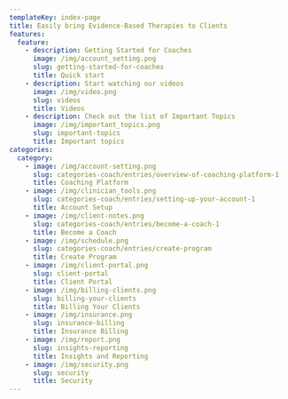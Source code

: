 ```yaml
---
templateKey: index-page
title: Easily bring Evidence-Based Therapies to Clients
features:
  feature:
    - description: Getting Started for Coaches
      image: /img/account_setting.png
      slug: getting-started-for-coaches
      title: Quick start
    - description: Start watching our videos
      image: /img/video.png
      slug: videos
      title: Videos
    - description: Check out the list of Important Topics
      image: /img/important_topics.png
      slug: important-topics
      title: Important topics
categories:
  category:
    - image: /img/account-setting.png
      slug: categories-coach/entries/overview-of-coaching-platform-1
      title: Coaching Platform
    - image: /img/clinician_tools.png
      slug: categories-coach/entries/setting-up-your-account-1
      title: Account Setup
    - image: /img/client-notes.png
      slug: categories-coach/entries/become-a-coach-1
      title: Become a Coach
    - image: /img/schedule.png
      slug: categories-coach/entries/create-program
      title: Create Program
    - image: /img/client-portal.png
      slug: client-portal
      title: Client Portal
    - image: /img/billing-clients.png
      slug: billing-your-clients
      title: Billing Your Clients
    - image: /img/insurance.png
      slug: insurance-billing
      title: Insurance Billing
    - image: /img/report.png
      slug: insights-reporting
      title: Insights and Reporting
    - image: /img/security.png
      slug: security
      title: Security
---
```



